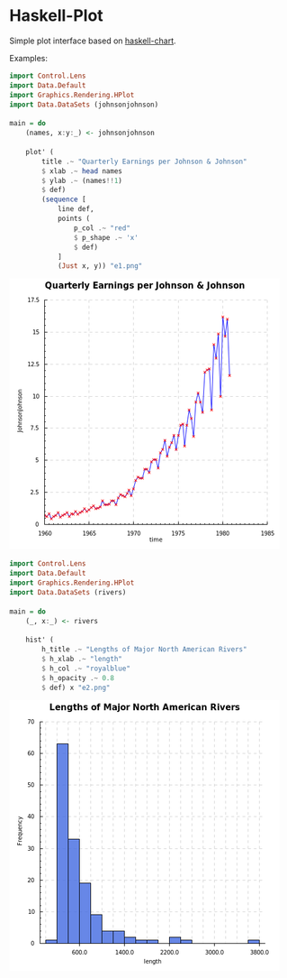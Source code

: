 Haskell-Plot
=================

Simple plot interface based on [haskell-chart](https://github.com/timbod7/haskell-chart).

Examples:

```haskell
import Control.Lens
import Data.Default
import Graphics.Rendering.HPlot
import Data.DataSets (johnsonjohnson)

main = do
    (names, x:y:_) <- johnsonjohnson

    plot' (
        title .~ "Quarterly Earnings per Johnson & Johnson" 
        $ xlab .~ head names
        $ ylab .~ (names!!1)
        $ def)
        (sequence [
            line def,
            points (
                p_col .~ "red" 
                $ p_shape .~ 'x'
                $ def)
            ]
            (Just x, y)) "e1.png"
```

![](examples/e1.png)

```haskell
import Control.Lens
import Data.Default
import Graphics.Rendering.HPlot
import Data.DataSets (rivers)

main = do
    (_, x:_) <- rivers

    hist' (
        h_title .~ "Lengths of Major North American Rivers" 
        $ h_xlab .~ "length"
        $ h_col .~ "royalblue"
        $ h_opacity .~ 0.8
        $ def) x "e2.png"
```

![](examples/e2.png)
